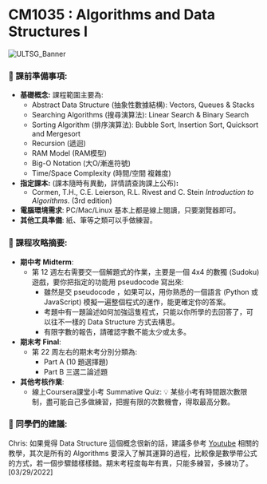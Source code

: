 # CM1035 : Algorithms and Data Structures I

![ULTSG_Banner](https://user-images.githubusercontent.com/14081948/160753354-ee8de386-f666-4d3e-b1a6-7055819adabf.png)

### 🔖  課前準備事項:

- **基礎概念:** 課程範圍主要為:
    - Abstract Data Structure (抽象性數據結構): Vectors, Queues & Stacks
    - Searching Algorithms (搜尋演算法): Linear Search & Binary Search
    - Sorting Algorithm (排序演算法): Bubble Sort, Insertion Sort, Quicksort and Mergesort
    - Recursion (遞迴)
    - RAM Model (RAM模型)
    - Big-O Notation (大O/漸進符號)
    - Time/Space Complexity (時間/空間 複雜度)
- **指定課本:** (課本隨時有異動，詳情請查詢課上公布)**:**
    - Cormen, T.H., C.E. Leierson, R.L. Rivest and C. Stein *Introduction to Algorithms*. (3rd edition)
- **電腦環境需求**: PC/Mac/Linux 基本上都是線上閱讀，只要瀏覽器即可。
- **其他工具準備**: 紙、筆等之類可以手做練習。

### 📓 課程攻略摘要:

- **期中考 Midterm**:
    - 第 12 週左右需要交一個解題式的作業，主要是一個 4x4 的數獨 (Sudoku) 遊戲，要你把指定的功能用 pseudocode 寫出來:
        - 雖然是交 pseudocode ，如果可以，用你熟悉的一個語言 (Python 或 JavaScript) 模擬一遍整個程式的運作，能更確定你的答案。
        - 考題中有一題論述如何加強這隻程式，只能以你所學的去回答了，可以往不一樣的 Data Structure 方式去構思。
        - 有限字數的報告，請確認字數不能太少或太多。
- **期末考 Final**:
    - 第 22 周左右的期末考分別分類為:
        - Part A (10 題選擇題)
        - Part B 三選二論述題
- **其他考核作業**:
    - 線上Coursera課堂小考 Summative Quiz: 💡 某些小考有時間跟次數限制，盡可能自己多做練習，把握有限的次數機會，得取最高分數。
    

### 🤩 同學們的建議:

Chris: 如果覺得 Data Structure 這個概念很新的話，建議多參考 [Youtube](https://www.youtube.com/watch?v=DuDz6B4cqVc) 相關的教學，其次是所有的 Algorithms 要深入了解其運算的過程，比較像是數學帶公式的方式，若一個步驟錯樣樣錯。期末考程度每年有異，只能多練習，多練功了。[03/29/2022]
